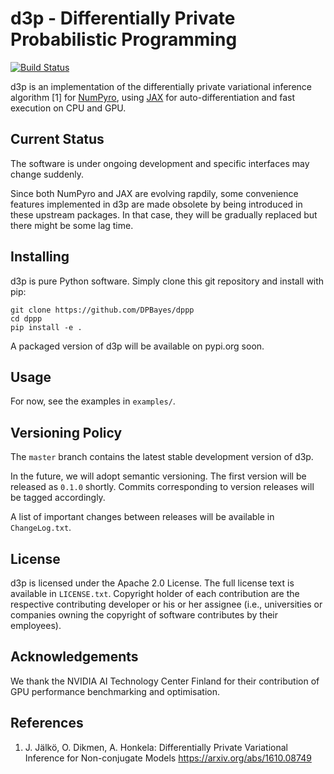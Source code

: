 # d3p - Differentially Private Probabilistic Programming

[![Build Status](https://travis-ci.com/DPBayes/dppp.svg?branch=master)](https://travis-ci.com/DPBayes/dppp)

d3p is an implementation of the differentially private variational inference algorithm [1] for [NumPyro](https://github.com/pyro-ppl/numpyro), using [JAX](https://github.com/google/jax/) for auto-differentiation and fast execution on CPU and GPU.

## Current Status

The software is under ongoing development and specific interfaces may change suddenly.

Since both NumPyro and JAX are evolving rapdily, some convenience features implemented in d3p are made obsolete by being introduced in these upstream packages. In that case, they will be gradually replaced but there might be some lag time.

## Installing

d3p is pure Python software. Simply clone this git repository and install with pip:
```
git clone https://github.com/DPBayes/dppp
cd dppp
pip install -e .
```

A packaged version of d3p will be available on pypi.org soon.

## Usage

For now, see the examples in `examples/`.

## Versioning Policy

The `master` branch contains the latest stable development version of d3p.

In the future, we will adopt semantic versioning. The first version will be released as `0.1.0` shortly. Commits corresponding to version releases will be tagged accordingly.

A list of important changes between releases will be available in `ChangeLog.txt`.

## License

d3p is licensed under the Apache 2.0 License. The full license text is available
in `LICENSE.txt`. Copyright holder of each contribution are the respective
contributing developer or his or her assignee (i.e., universities or companies
owning the copyright of software contributes by their employees).

## Acknowledgements

We thank the NVIDIA AI Technology Center Finland for their contribution of GPU performance benchmarking and optimisation.

## References

1. J. Jälkö, O. Dikmen, A. Honkela:
Differentially Private Variational Inference for Non-conjugate Models
https://arxiv.org/abs/1610.08749

